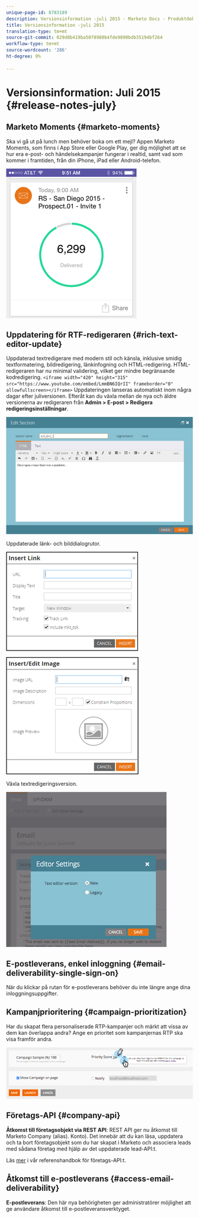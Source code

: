 ```yaml
---
unique-page-id: 8783189
description: Versionsinformation -juli 2015 - Marketo Docs - Produktdokumentation
title: Versionsinformation -juli 2015
translation-type: tm+mt
source-git-commit: 029d8b419ba5078980b4fde9890bdb35194bf264
workflow-type: tm+mt
source-wordcount: '286'
ht-degree: 0%

---
```



# Versionsinformation: Juli 2015 {#release-notes-july}

## Marketo Moments {#marketo-moments}

Ska vi gå ut på lunch men behöver boka om ett mejl? Appen Marketo Moments, som finns i App Store eller Google Play, ger dig möjlighet att se hur era e-post- och händelsekampanjer fungerar i realtid, samt vad som kommer i framtiden, från din iPhone, iPad eller Android-telefon.

![](assets/image2015-7-10-9-3a42-3a29.png)

## Uppdatering för RTF-redigeraren {#rich-text-editor-update}

Uppdaterad textredigerare med modern stil och känsla, inklusive smidig textformatering, bildredigering, länkinfogning och HTML-redigering. HTML-redigeraren har nu minimal validering, vilket ger mindre begränsande kodredigering.
`<iframe width="420" height="315" src="https://www.youtube.com/embed/LmmBN6IQrII" frameborder="0" allowfullscreen></iframe>` Uppdateringen lanseras automatiskt inom några dagar efter juliversionen. Efteråt kan du växla mellan de nya och äldre versionerna av redigeraren från **Admin > E-post > Redigera redigeringsinställningar**.

![](assets/image2015-7-10-9-3a42-3a44.png)

Uppdaterade länk- och bilddialogrutor.

![](assets/image2015-7-10-9-3a42-3a57.png)

![](assets/image2015-7-10-9-3a43-3a20.png)

Växla textredigeringsversion.

![](assets/image2015-7-10-9-3a43-3a32.png)

## E-postleverans, enkel inloggning {#email-deliverability-single-sign-on}

När du klickar på rutan för e-postleverans behöver du inte längre ange dina inloggningsuppgifter.

## Kampanjprioritering {#campaign-prioritization}

Har du skapat flera personaliserade RTP-kampanjer och märkt att vissa av dem kan överlappa andra? Ange en prioritet som kampanjernas RTP ska visa framför andra.

![](assets/image2015-7-9-20-3a20-3a58.png)

## Företags-API {#company-api}

**Åtkomst till företagsobjekt via REST API**: REST API ger nu åtkomst till Marketo Company (alias). Konto). Det innebär att du kan läsa, uppdatera och ta bort företagsobjekt som du har skapat i Marketo och associera leads med sådana företag med hjälp av det uppdaterade lead-API:t.

Läs [mer](https://developers.marketo.com/documentation/company-api/) i vår referenshandbok för företags-API:t.

## Åtkomst till e-postleverans {#access-email-deliverability}

**E-postleverans**: Den här nya behörigheten ger administratörer möjlighet att ge användare åtkomst till e-postleveransverktyget.
